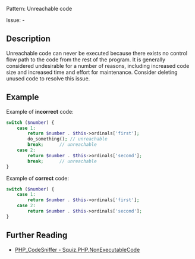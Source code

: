 Pattern: Unreachable code

Issue: -

## Description

Unreachable code can never be executed because there exists no control flow path to the code from the rest of the program. It is generally considered undesirable for a number of reasons, including increased code size and increased time and effort for maintenance. Consider deleting unused code to resolve this issue.

## Example

Example of **incorrect** code:

``` php
switch ($number) {
	case 1:
		return $number . $this->ordinals['first'];
		do_something(); // unreachable
		break; 		// unreachable
	case 2:
		return $number . $this->ordinals['second'];
		break; 		// unreachable
}
```

Example of **correct** code:

```php
switch ($number) {
	case 1:
		return $number . $this->ordinals['first'];
	case 2:
		return $number . $this->ordinals['second'];
}
```

## Further Reading

* [PHP_CodeSniffer - Squiz.PHP.NonExecutableCode](https://github.com/squizlabs/PHP_CodeSniffer/blob/master/src/Standards/Squiz/Sniffs/PHP/NonExecutableCodeSniff.php)
